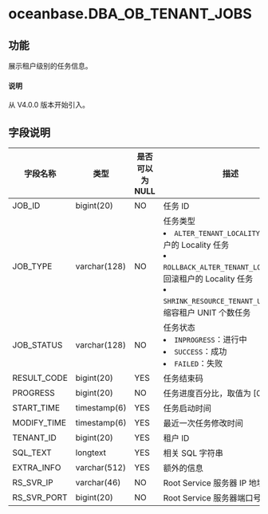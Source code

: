 # oceanbase.DBA_OB_TENANT_JOBS

## 功能

展示租户级别的任务信息。

<main id="notice" type='explain'>
  <h4>说明</h4>
  <p>从 V4.0.0 版本开始引入。</p>
</main>

## 字段说明

|    字段名称     |      类型      | 是否可以为 NULL |                                                              描述                                                               |
|-------------|--------------|------------|-------------|
| JOB_ID      | bigint(20)   | NO         | 任务 ID                                      |
| JOB_TYPE    | varchar(128) | NO         | 任务类型 <li> `ALTER_TENANT_LOCALITY`：修改租户的 Locality 任务   <li> `ROLLBACK_ALTER_TENANT_LOCALITY`：回滚租户的 Locality 任务   <li> `SHRINK_RESOURCE_TENANT_UNIT_NUM`：缩容租户 UNIT 个数任务    |
| JOB_STATUS  | varchar(128) | NO         | 任务状态 <li> `INPROGRESS`：进行中   <li> `SUCCESS`：成功   <li> `FAILED`：失败                     |
| RESULT_CODE | bigint(20)   | YES        | 任务结束码                                      |
| PROGRESS    | bigint(20)   | NO         | 任务进度百分比，取值为 \[0, 100\]                     |
| START_TIME  | timestamp(6) | YES        | 任务启动时间                                     |
| MODIFY_TIME | timestamp(6) | YES        | 最近一次任务修改时间                                 |
| TENANT_ID   | bigint(20)   | YES        | 租户 ID                                      |
| SQL_TEXT    | longtext     | YES        | 相关 SQL 字符串                                 |
| EXTRA_INFO  | varchar(512) | YES        | 额外的信息                                      |
| RS_SVR_IP   | varchar(46)  | NO         | Root Service 服务器 IP 地址                      |
| RS_SVR_PORT | bigint(20)   | NO         | Root Service 服务器端口号                         |
